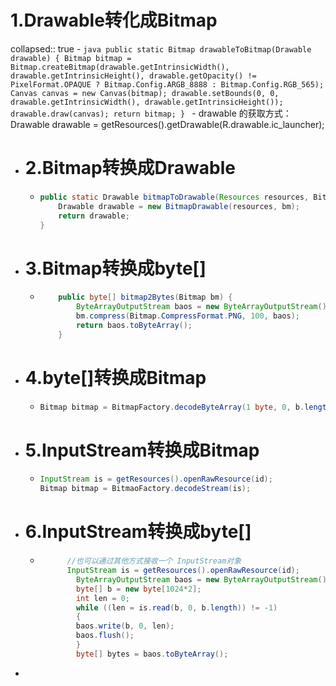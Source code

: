# 1.Drawable转化成Bitmap
collapsed:: true
	- ```java
	      public static Bitmap drawableToBitmap(Drawable drawable) {
	          Bitmap bitmap = Bitmap.createBitmap(drawable.getIntrinsicWidth(),
	                  drawable.getIntrinsicHeight(),
	                  drawable.getOpacity() != PixelFormat.OPAQUE ?
	                          Bitmap.Config.ARGB_8888 : Bitmap.Config.RGB_565);
	          Canvas canvas = new Canvas(bitmap);
	          drawable.setBounds(0, 0, drawable.getIntrinsicWidth(),
	                  drawable.getIntrinsicHeight());
	          drawable.draw(canvas);
	          return bitmap;
	      }
	  ```
	- drawable 的获取方式： Drawable drawable = getResources().getDrawable(R.drawable.ic_launcher);
- # 2.Bitmap转换成Drawable
	- ```java
	  public static Drawable bitmapToDrawable(Resources resources, Bitmap bm) {
	      Drawable drawable = new BitmapDrawable(resources, bm);
	      return drawable;
	  }
	  ```
- # 3.Bitmap转换成byte[]
	- ```java
	      public byte[] bitmap2Bytes(Bitmap bm) {
	          ByteArrayOutputStream baos = new ByteArrayOutputStream();
	          bm.compress(Bitmap.CompressFormat.PNG, 100, baos);
	          return baos.toByteArray();
	      }
	  ```
- # 4.byte[]转换成Bitmap
	- ```java
	  Bitmap bitmap = BitmapFactory.decodeByteArray(1 byte, 0, b.length);
	  ```
- # 5.InputStream转换成Bitmap
	- ```java
	  InputStream is = getResources().openRawResource(id);
	  Bitmap bitmap = BitmaoFactory.decodeStream(is);
	  ```
- # 6.InputStream转换成byte[]
	- ```java
	  		//也可以通过其他方式接收一个 InputStream对象
	  		InputStream is = getResources().openRawResource(id);
	          ByteArrayOutputStream baos = new ByteArrayOutputStream();
	          byte[] b = new byte[1024*2];
	          int len = 0;
	          while ((len = is.read(b, 0, b.length)) != -1)
	          {
	          baos.write(b, 0, len);
	          baos.flush();
	          }
	          byte[] bytes = baos.toByteArray();
	  ```
-